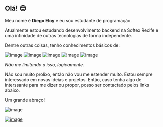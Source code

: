 ## Olá! 😊

Meu nome é **Diego Eloy** e eu sou estudante de programação. 

Atualmente estou estudando desenvolvimento backend na Softex Recife e uma infinidade de outras tecnologias de forma independente.

Dentre outras coisas, tenho conhecimentos básicos de:

![image](https://user-images.githubusercontent.com/89320699/206042741-76bf1981-6eaa-4e37-b7dd-eff9b1aaf657.png)
![image](https://user-images.githubusercontent.com/89320699/206042975-cd69dbf3-90fe-4d63-a869-c124a8f14463.png)
![image](https://user-images.githubusercontent.com/89320699/206043011-c2a37dc9-3c56-41bd-869e-d479cb26b5fa.png)
![image](https://user-images.githubusercontent.com/89320699/206043072-0596c880-526e-4fcd-94ca-553ab02735d2.png)
![image](https://user-images.githubusercontent.com/89320699/206045850-ec49bb61-3acb-4674-abac-774bfa45eb7f.png)


*Não me limitando a isso, logicamente.*

Não sou muito prolixo, então não vou me estender muito. Estou sempre interessado em novas ideias e projetos. Então, caso tenha algo de interssante para me dizer ou propor, posso ser contactado pelos links abaixo. 

Um grande abraço!

![image](https://user-images.githubusercontent.com/89320699/206045104-de558625-08f2-43fc-817a-4b55c2e58d5f.png)


[![image](https://user-images.githubusercontent.com/89320699/206038786-994df79e-ca2a-43be-bbfd-7e50a9709e02.png)](https://www.linkedin.com/in/diegoeloy)

